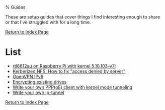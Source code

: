 % Guides

These are setup guides that cover things I find interesting enough to share
or that I've struggled with for a long time.

[Return to Index Page](/cgi-bin/index.lua)

# List
* [rtl8812au on Raspberry Pi with kernel 5.10.103-v7l](/cgi-bin/guide/wifi103.lua)
* [Kerberized NFS: How to fix "access denied by server"](/cgi-bin/guide/krbnfs.lua)
* [OpenVPN IPv6](/cgi-bin/guide/ovpnip6.lua)
* [Encrypting existing drives](/cgi-bin/guide/cryptexisting.lua)
* [Write your own PPP(oE) client with kernel mode tunneling](/cgi-bin/guide/kppp.lua)
* [Write your own ip-tunnel](/cgi-bin/guide/iproute2tun.lua)

[Return to Index Page](/cgi-bin/index.lua)
